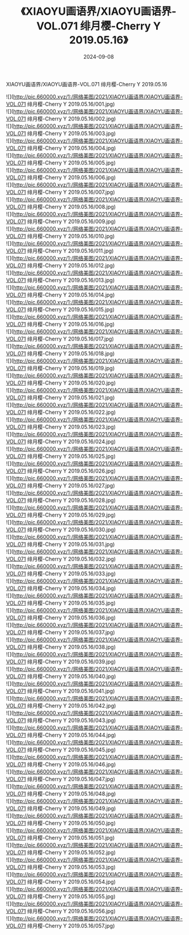 ﻿---
layout: post
title:  《XIAOYU画语界/XIAOYU画语界-VOL.071 绯月樱-Cherry Y 2019.05.16》
date:   2024-09-08
img: http://pic.660000.xyz/1:/网络美图/2021/XIAOYU画语界/XIAOYU画语界-VOL.071 绯月樱-Cherry Y 2019.05.16/000.jpg
categories: [美女, 清纯, 唯美]
---

XIAOYU画语界/XIAOYU画语界-VOL.071 绯月樱-Cherry Y 2019.05.16

 ![](http://pic.660000.xyz/1:/网络美图/2021/XIAOYU画语界/XIAOYU画语界-VOL.071 绯月樱-Cherry Y 2019.05.16/001.jpg) <br>![](http://pic.660000.xyz/1:/网络美图/2021/XIAOYU画语界/XIAOYU画语界-VOL.071 绯月樱-Cherry Y 2019.05.16/002.jpg) <br>![](http://pic.660000.xyz/1:/网络美图/2021/XIAOYU画语界/XIAOYU画语界-VOL.071 绯月樱-Cherry Y 2019.05.16/003.jpg) <br>![](http://pic.660000.xyz/1:/网络美图/2021/XIAOYU画语界/XIAOYU画语界-VOL.071 绯月樱-Cherry Y 2019.05.16/004.jpg) <br>![](http://pic.660000.xyz/1:/网络美图/2021/XIAOYU画语界/XIAOYU画语界-VOL.071 绯月樱-Cherry Y 2019.05.16/005.jpg) <br>![](http://pic.660000.xyz/1:/网络美图/2021/XIAOYU画语界/XIAOYU画语界-VOL.071 绯月樱-Cherry Y 2019.05.16/006.jpg) <br>![](http://pic.660000.xyz/1:/网络美图/2021/XIAOYU画语界/XIAOYU画语界-VOL.071 绯月樱-Cherry Y 2019.05.16/007.jpg) <br>![](http://pic.660000.xyz/1:/网络美图/2021/XIAOYU画语界/XIAOYU画语界-VOL.071 绯月樱-Cherry Y 2019.05.16/008.jpg) <br>![](http://pic.660000.xyz/1:/网络美图/2021/XIAOYU画语界/XIAOYU画语界-VOL.071 绯月樱-Cherry Y 2019.05.16/009.jpg) <br>![](http://pic.660000.xyz/1:/网络美图/2021/XIAOYU画语界/XIAOYU画语界-VOL.071 绯月樱-Cherry Y 2019.05.16/010.jpg) <br>![](http://pic.660000.xyz/1:/网络美图/2021/XIAOYU画语界/XIAOYU画语界-VOL.071 绯月樱-Cherry Y 2019.05.16/011.jpg) <br>![](http://pic.660000.xyz/1:/网络美图/2021/XIAOYU画语界/XIAOYU画语界-VOL.071 绯月樱-Cherry Y 2019.05.16/012.jpg) <br>![](http://pic.660000.xyz/1:/网络美图/2021/XIAOYU画语界/XIAOYU画语界-VOL.071 绯月樱-Cherry Y 2019.05.16/013.jpg) <br>![](http://pic.660000.xyz/1:/网络美图/2021/XIAOYU画语界/XIAOYU画语界-VOL.071 绯月樱-Cherry Y 2019.05.16/014.jpg) <br>![](http://pic.660000.xyz/1:/网络美图/2021/XIAOYU画语界/XIAOYU画语界-VOL.071 绯月樱-Cherry Y 2019.05.16/015.jpg) <br>![](http://pic.660000.xyz/1:/网络美图/2021/XIAOYU画语界/XIAOYU画语界-VOL.071 绯月樱-Cherry Y 2019.05.16/016.jpg) <br>![](http://pic.660000.xyz/1:/网络美图/2021/XIAOYU画语界/XIAOYU画语界-VOL.071 绯月樱-Cherry Y 2019.05.16/017.jpg) <br>![](http://pic.660000.xyz/1:/网络美图/2021/XIAOYU画语界/XIAOYU画语界-VOL.071 绯月樱-Cherry Y 2019.05.16/018.jpg) <br>![](http://pic.660000.xyz/1:/网络美图/2021/XIAOYU画语界/XIAOYU画语界-VOL.071 绯月樱-Cherry Y 2019.05.16/019.jpg) <br>![](http://pic.660000.xyz/1:/网络美图/2021/XIAOYU画语界/XIAOYU画语界-VOL.071 绯月樱-Cherry Y 2019.05.16/020.jpg) <br>![](http://pic.660000.xyz/1:/网络美图/2021/XIAOYU画语界/XIAOYU画语界-VOL.071 绯月樱-Cherry Y 2019.05.16/021.jpg) <br>![](http://pic.660000.xyz/1:/网络美图/2021/XIAOYU画语界/XIAOYU画语界-VOL.071 绯月樱-Cherry Y 2019.05.16/022.jpg) <br>![](http://pic.660000.xyz/1:/网络美图/2021/XIAOYU画语界/XIAOYU画语界-VOL.071 绯月樱-Cherry Y 2019.05.16/023.jpg) <br>![](http://pic.660000.xyz/1:/网络美图/2021/XIAOYU画语界/XIAOYU画语界-VOL.071 绯月樱-Cherry Y 2019.05.16/024.jpg) <br>![](http://pic.660000.xyz/1:/网络美图/2021/XIAOYU画语界/XIAOYU画语界-VOL.071 绯月樱-Cherry Y 2019.05.16/025.jpg) <br>![](http://pic.660000.xyz/1:/网络美图/2021/XIAOYU画语界/XIAOYU画语界-VOL.071 绯月樱-Cherry Y 2019.05.16/026.jpg) <br>![](http://pic.660000.xyz/1:/网络美图/2021/XIAOYU画语界/XIAOYU画语界-VOL.071 绯月樱-Cherry Y 2019.05.16/027.jpg) <br>![](http://pic.660000.xyz/1:/网络美图/2021/XIAOYU画语界/XIAOYU画语界-VOL.071 绯月樱-Cherry Y 2019.05.16/028.jpg) <br>![](http://pic.660000.xyz/1:/网络美图/2021/XIAOYU画语界/XIAOYU画语界-VOL.071 绯月樱-Cherry Y 2019.05.16/029.jpg) <br>![](http://pic.660000.xyz/1:/网络美图/2021/XIAOYU画语界/XIAOYU画语界-VOL.071 绯月樱-Cherry Y 2019.05.16/030.jpg) <br>![](http://pic.660000.xyz/1:/网络美图/2021/XIAOYU画语界/XIAOYU画语界-VOL.071 绯月樱-Cherry Y 2019.05.16/031.jpg) <br>![](http://pic.660000.xyz/1:/网络美图/2021/XIAOYU画语界/XIAOYU画语界-VOL.071 绯月樱-Cherry Y 2019.05.16/032.jpg) <br>![](http://pic.660000.xyz/1:/网络美图/2021/XIAOYU画语界/XIAOYU画语界-VOL.071 绯月樱-Cherry Y 2019.05.16/033.jpg) <br>![](http://pic.660000.xyz/1:/网络美图/2021/XIAOYU画语界/XIAOYU画语界-VOL.071 绯月樱-Cherry Y 2019.05.16/034.jpg) <br>![](http://pic.660000.xyz/1:/网络美图/2021/XIAOYU画语界/XIAOYU画语界-VOL.071 绯月樱-Cherry Y 2019.05.16/035.jpg) <br>![](http://pic.660000.xyz/1:/网络美图/2021/XIAOYU画语界/XIAOYU画语界-VOL.071 绯月樱-Cherry Y 2019.05.16/036.jpg) <br>![](http://pic.660000.xyz/1:/网络美图/2021/XIAOYU画语界/XIAOYU画语界-VOL.071 绯月樱-Cherry Y 2019.05.16/037.jpg) <br>![](http://pic.660000.xyz/1:/网络美图/2021/XIAOYU画语界/XIAOYU画语界-VOL.071 绯月樱-Cherry Y 2019.05.16/038.jpg) <br>![](http://pic.660000.xyz/1:/网络美图/2021/XIAOYU画语界/XIAOYU画语界-VOL.071 绯月樱-Cherry Y 2019.05.16/039.jpg) <br>![](http://pic.660000.xyz/1:/网络美图/2021/XIAOYU画语界/XIAOYU画语界-VOL.071 绯月樱-Cherry Y 2019.05.16/040.jpg) <br>![](http://pic.660000.xyz/1:/网络美图/2021/XIAOYU画语界/XIAOYU画语界-VOL.071 绯月樱-Cherry Y 2019.05.16/041.jpg) <br>![](http://pic.660000.xyz/1:/网络美图/2021/XIAOYU画语界/XIAOYU画语界-VOL.071 绯月樱-Cherry Y 2019.05.16/042.jpg) <br>![](http://pic.660000.xyz/1:/网络美图/2021/XIAOYU画语界/XIAOYU画语界-VOL.071 绯月樱-Cherry Y 2019.05.16/043.jpg) <br>![](http://pic.660000.xyz/1:/网络美图/2021/XIAOYU画语界/XIAOYU画语界-VOL.071 绯月樱-Cherry Y 2019.05.16/044.jpg) <br>![](http://pic.660000.xyz/1:/网络美图/2021/XIAOYU画语界/XIAOYU画语界-VOL.071 绯月樱-Cherry Y 2019.05.16/045.jpg) <br>![](http://pic.660000.xyz/1:/网络美图/2021/XIAOYU画语界/XIAOYU画语界-VOL.071 绯月樱-Cherry Y 2019.05.16/046.jpg) <br>![](http://pic.660000.xyz/1:/网络美图/2021/XIAOYU画语界/XIAOYU画语界-VOL.071 绯月樱-Cherry Y 2019.05.16/047.jpg) <br>![](http://pic.660000.xyz/1:/网络美图/2021/XIAOYU画语界/XIAOYU画语界-VOL.071 绯月樱-Cherry Y 2019.05.16/048.jpg) <br>![](http://pic.660000.xyz/1:/网络美图/2021/XIAOYU画语界/XIAOYU画语界-VOL.071 绯月樱-Cherry Y 2019.05.16/049.jpg) <br>![](http://pic.660000.xyz/1:/网络美图/2021/XIAOYU画语界/XIAOYU画语界-VOL.071 绯月樱-Cherry Y 2019.05.16/050.jpg) <br>![](http://pic.660000.xyz/1:/网络美图/2021/XIAOYU画语界/XIAOYU画语界-VOL.071 绯月樱-Cherry Y 2019.05.16/051.jpg) <br>![](http://pic.660000.xyz/1:/网络美图/2021/XIAOYU画语界/XIAOYU画语界-VOL.071 绯月樱-Cherry Y 2019.05.16/052.jpg) <br>![](http://pic.660000.xyz/1:/网络美图/2021/XIAOYU画语界/XIAOYU画语界-VOL.071 绯月樱-Cherry Y 2019.05.16/053.jpg) <br>![](http://pic.660000.xyz/1:/网络美图/2021/XIAOYU画语界/XIAOYU画语界-VOL.071 绯月樱-Cherry Y 2019.05.16/054.jpg) <br>![](http://pic.660000.xyz/1:/网络美图/2021/XIAOYU画语界/XIAOYU画语界-VOL.071 绯月樱-Cherry Y 2019.05.16/055.jpg) <br>![](http://pic.660000.xyz/1:/网络美图/2021/XIAOYU画语界/XIAOYU画语界-VOL.071 绯月樱-Cherry Y 2019.05.16/056.jpg) <br>![](http://pic.660000.xyz/1:/网络美图/2021/XIAOYU画语界/XIAOYU画语界-VOL.071 绯月樱-Cherry Y 2019.05.16/057.jpg) <br>